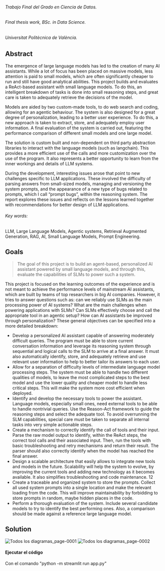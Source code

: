 ###### Trabajo Final del Grado en Ciencia de Datos.
###### Final thesis work, BSc. in Data Science.
###### Universitat Politècnica de València.

## Abstract

The emergence of large language models has led to the creation of many AI assistants. While a lot of
focus has been placed on massive models, less attention is paid to small models, which are often
significantly cheaper to run and still have good analytical abilities. This project builds and evaluates a
ReAct-based assistant with small language models. To do this, an intelligent breakdown of tasks is done
into small reasoning steps, and great care is taken to adequately retrieve the decisions of the model.


Models are aided by two custom-made tools, to do web search and coding, allowing for an agentic
behaviour. The system is also designed for a great degree of personalization, leading to a better user
experience. To do this, a new approach is taken to extract, store, and adequately employ user
information. A final evaluation of the system is carried out, featuring the performance comparison of
different small models and one large model.


The solution is custom built and non-dependent on third party abstraction libraries to interact with
the language models (such as langchain). This provides a more efficient use of the calls and more
customization over the use of the program. It also represents a better opportunity to learn from the
inner workings and details of LLM systems.


During the development, interesting issues arose that point to new challenges specific to LLM
applications. These involved the difficulty of parsing answers from small-sized models, managing and
versioning the system prompts, and the appearance of a new type of bugs related to prompts, which
I call “prompt bugs”, within the reasoning system. The report explores these issues and reflects on the
lessons learned together with recommendations for better design of LLM applications.

###### Key words:
LLM, Large Language Models, Agentic systems, Retrieval Augmented Generation, RAG, AI,
Small Language Models, Prompt Engineering.


## Goals

> The goal of this project is to build an agent-based, personalized AI assistant powered by small language models, and through this, evaluate the capabilities of SLMs to power such a system.


This project is focused on the learning outcomes of the experience and is not meant to achieve the
performance levels of mainstream AI assistants, which are built by teams of top researchers in big AI
companies. However, it tries to answer questions such as: can we reliably use SLMs as the main
processing power of AI systems? What are the main challenges when powering applications with
SLMs? Can SLMs effectively choose and call the appropriate tool in an agentic setup? How can AI
assistants be improved through personalization?
These general objectives can be specified into a more detailed breakdown:
- Develop a personalized AI assistant capable of answering moderately difficult queries. The
program must be able to store current conversation information and leverage its reasoning
system through sequential and logical calls to the SLM to arrive at a final answer. It must also
automatically identify, store, and adequately retrieve and use relevant user information to help
to better tailor its answers to each user.
- Allow for a separation of difficulty levels of intermediate language model processing steps. The
system must be able to handle two different qualities of models, to leave the most complicated
steps to the best model and use the lower quality and cheaper model to handle less critical
steps. This will make the system more cost efficient when deployed.
- Identify and develop the necessary tools to power the assistant. Language models, especially
small ones, need external tools to be able to handle nontrivial queries. Use the Reason-Act
framework to guide the reasoning steps and select the adequate tool. To avoid
overrunning the SLM capabilities, special care must be taken to separate all internal tasks into
very simple actionable steps.
- Create a mechanism to correctly identify the call of tools and their input. Parse the raw model
output to identify, within the ReAct steps, the correct tool calls and their associated input.
Then, run the tools with basic troubleshooting and retry mechanisms and return their result.
The parser should also correctly identify when the model has reached the final answer.
- Design a scalable architecture that easily allows to integrate new tools and models in the
future. Scalability will help the system to evolve, by improving the current tools and adding
new technology as it becomes available. It also simplifies troubleshooting and code
maintenance.
12
- Create a traceable and organized system to store the prompts. Collect all used system prompts
into a single location and make the relevant loading from the code. This will improve
maintainability by forbidding to store prompts in random, maybe hidden places in the code.
- Perform a thorough evaluation of the system. Include several candidate models to try to
identify the best performing ones. Also, a comparison should be made against a reference
large language model.

## Solution

![Todos los diagramas_page-0001](https://github.com/user-attachments/assets/51d5eab0-2561-4d86-93d4-37039939ca09)
![Todos los diagramas_page-0002](https://github.com/user-attachments/assets/5fc35ae2-b77d-4e97-b2d4-2e3c76f30727)


#### Ejecutar el código

Con el comando "python -m streamlit run app.py"
